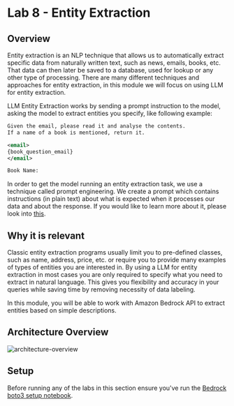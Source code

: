 # Lab 8 - Entity Extraction
## Overview
Entity extraction is an NLP technique that allows us to automatically extract specific data from naturally written text, such as news, emails, books, etc.
That data can then later be saved to a database, used for lookup or any other type of processing.
There are many different techniques and approaches for entity extraction, in this module we will focus on using LLM for entity extraction.

LLM Entity Extraction works by sending a prompt instruction to the model, asking the model to extract entities you specify, like following example:

```xml
Given the email, please read it and analyse the contents.
If a name of a book is mentioned, return it.

<email>
{book_question_email}
</email>

Book Name:
```

In order to get the model running an entity extraction task, we use a technique called prompt engineering.
We create a prompt which contains instructions (in plain text) about what is expected when it processes our data and about the response.
If you would like to learn more about it, please look into [this](https://www.promptingguide.ai/).

## Why it is relevant
Classic entity extraction programs usually limit you to pre-defined classes, such as name, address, price, etc. or require you to provide many examples of types of entities you are interested in.
By using a LLM for entity extraction in most cases you are only required to specify what you need to extract in natural language. This gives you flexibility and accuracy in your queries while saving time by removing necessity of data labeling.

In this module, you will be able to work with Amazon Bedrock API to extract entities based on simple descriptions.

## Architecture Overview
![architecture-overview](./images/logic-overview.png)

## Setup
Before running any of the labs in this section ensure you've run the [Bedrock boto3 setup notebook](../00_Intro/bedrock_boto3_setup.ipynb#Prerequisites).
